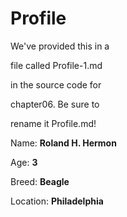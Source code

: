 # Profile

We've provided this in a

file called Profile-1.md

in the source code for

chapter06. Be sure to

rename it Profile.md!

Name: **Roland H. Hermon**

Age: **3**

Breed: **Beagle**

Location: **Philadelphia**
